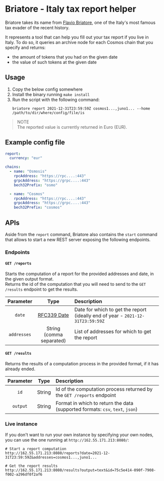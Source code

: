 # Briatore - Italy tax report helper
Briatore takes its name from [Flavio Briatore](https://en.wikipedia.org/wiki/Flavio_Briatore), one of the Italy's most
famous tax evader of the recent history.

It represents a tool that can help you fill out your tax report if you live in Italy. To do so, it queries an archive
node for each Cosmos chain that you specify and returns:

- the amount of tokens that you had on the given date
- the value of such tokens at the given date

## Usage

1. Copy the below config somewhere
2. Install the binary running `make install`
3. Run the script with the following command:
    ```
   briatore report 2021-12-31T23:59:59Z cosmos1...,juno1... --home /path/to/dir/where/config/file/is
   ```

> NOTE  
> The reported value is currently returned in Euro (EUR).

## Example config file

```yaml
report:
  currency: "eur"

chains:
  - name: "Osmosis"
    rpcAddress: "https://rpc....:443"
    grpcAddress: "https://grpc....:443"
    bech32Prefix: "osmo"

  - name: "Cosmos"
    rpcAddress: "https://rpc....:443"
    grpcAddress: "https://grpc....:443"
    bech32Prefix: "cosmos"
```

## APIs
Aside from the `report` command, Briatore also contains the `start` command that allows to start a new REST server
exposing the following endpoints.

### Endpoints
#### `GET /reports`
Starts the computation of a report for the provided addresses and date, in the given output format.  
Returns the id of the computation that you will need to send to the `GET /results` endpoint to get the results.

|  Parameter  |                             Type                             | Description                                                                    |
|:-----------:|:------------------------------------------------------------:|:-------------------------------------------------------------------------------|
|   `date`    | [RFC339 Date](https://datatracker.ietf.org/doc/html/rfc3339) | Date for which to get the report (ideally end of year - `2021-12-31T23:59:59Z` |
| `addresses` |                String <br/>(comma separated)                 | List of addresses for which to get the report                                  |

#### `GET /results`
Returns the results of a computation process in the provided format, if it has already ended.

| Parameter |  Type  | Description                                                                   |
|:---------:|:------:|:------------------------------------------------------------------------------|
|   `id`    | String | Id of the computation process returned by the `GET /reports` endpoint         |
| `output`  | String | Format in which to return the data (supported formats: `csv`, `text`, `json`) |

### Live instance
If you don't want to run your own instance by specifying your own nodes, you can use the one running
at `http://162.55.171.213:8080/`:

```
# Start a report computation
http://162.55.171.213:8080/reports?date=2021-12-31T23:59:59Z&addresses=cosmos1...,juno1...

# Get the report results
http://162.55.171.213:8080/results?output=text&id=75c5e414-090f-7908-f002-a296df0f2af6
```
